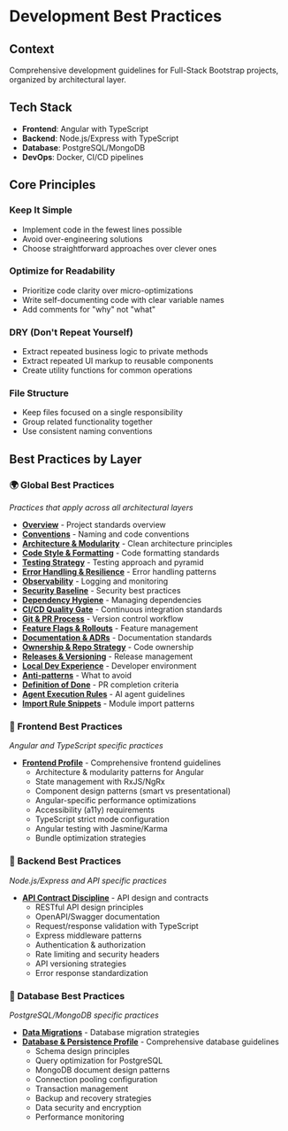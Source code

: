 # Development Best Practices

## Context

Comprehensive development guidelines for Full-Stack Bootstrap projects, organized by architectural layer.

## Tech Stack

- **Frontend**: Angular with TypeScript
- **Backend**: Node.js/Express with TypeScript
- **Database**: PostgreSQL/MongoDB
- **DevOps**: Docker, CI/CD pipelines

## Core Principles

### Keep It Simple
- Implement code in the fewest lines possible
- Avoid over-engineering solutions
- Choose straightforward approaches over clever ones

### Optimize for Readability
- Prioritize code clarity over micro-optimizations
- Write self-documenting code with clear variable names
- Add comments for "why" not "what"

### DRY (Don't Repeat Yourself)
- Extract repeated business logic to private methods
- Extract repeated UI markup to reusable components
- Create utility functions for common operations

### File Structure
- Keep files focused on a single responsibility
- Group related functionality together
- Use consistent naming conventions

## Best Practices by Layer

### 🌍 Global Best Practices
*Practices that apply across all architectural layers*

- **[Overview](./best-practices/global/00-overview.md)** - Project standards overview
- **[Conventions](./best-practices/global/01-conventions.md)** - Naming and code conventions
- **[Architecture & Modularity](./best-practices/global/02-architecture-modularity.md)** - Clean architecture principles
- **[Code Style & Formatting](./best-practices/global/03-code-style-formatting.md)** - Code formatting standards
- **[Testing Strategy](./best-practices/global/04-testing-strategy.md)** - Testing approach and pyramid
- **[Error Handling & Resilience](./best-practices/global/07-error-handling-resilience.md)** - Error handling patterns
- **[Observability](./best-practices/global/08-observability.md)** - Logging and monitoring
- **[Security Baseline](./best-practices/global/09-security-baseline.md)** - Security best practices
- **[Dependency Hygiene](./best-practices/global/10-dependency-hygiene.md)** - Managing dependencies
- **[CI/CD Quality Gate](./best-practices/global/11-ci-cd-quality-gate.md)** - Continuous integration standards
- **[Git & PR Process](./best-practices/global/12-git-pr-process.md)** - Version control workflow
- **[Feature Flags & Rollouts](./best-practices/global/13-feature-flags-rollouts.md)** - Feature management
- **[Documentation & ADRs](./best-practices/global/14-documentation-adrs.md)** - Documentation standards
- **[Ownership & Repo Strategy](./best-practices/global/15-ownership-repo-strategy.md)** - Code ownership
- **[Releases & Versioning](./best-practices/global/16-releases-versioning.md)** - Release management
- **[Local Dev Experience](./best-practices/global/17-local-dev-experience.md)** - Developer environment
- **[Anti-patterns](./best-practices/global/18-anti-patterns-never-do-this.md)** - What to avoid
- **[Definition of Done](./best-practices/global/19-definition-of-done-per-pr-spec.md)** - PR completion criteria
- **[Agent Execution Rules](./best-practices/global/20-agent-execution-rules-read-carefully.md)** - AI agent guidelines
- **[Import Rule Snippets](./best-practices/global/23-import-rule-snippets-fe-db-add-ons.md)** - Module import patterns

### 🎨 Frontend Best Practices
*Angular and TypeScript specific practices*

- **[Frontend Profile](./best-practices/frontend/21-front-end-profile-web-mobile.md)** - Comprehensive frontend guidelines
  - Architecture & modularity patterns for Angular
  - State management with RxJS/NgRx
  - Component design patterns (smart vs presentational)
  - Angular-specific performance optimizations
  - Accessibility (a11y) requirements
  - TypeScript strict mode configuration
  - Angular testing with Jasmine/Karma
  - Bundle optimization strategies

### 🚀 Backend Best Practices  
*Node.js/Express and API specific practices*

- **[API Contract Discipline](./best-practices/backend/05-api-contract-discipline.md)** - API design and contracts
  - RESTful API design principles
  - OpenAPI/Swagger documentation
  - Request/response validation with TypeScript
  - Express middleware patterns
  - Authentication & authorization
  - Rate limiting and security headers
  - API versioning strategies
  - Error response standardization

### 💾 Database Best Practices
*PostgreSQL/MongoDB specific practices*

- **[Data Migrations](./best-practices/database/06-data-migrations.md)** - Database migration strategies
- **[Database & Persistence Profile](./best-practices/database/22-database-persistence-profile.md)** - Comprehensive database guidelines
  - Schema design principles
  - Query optimization for PostgreSQL
  - MongoDB document design patterns
  - Connection pooling configuration
  - Transaction management
  - Backup and recovery strategies
  - Data security and encryption
  - Performance monitoring


